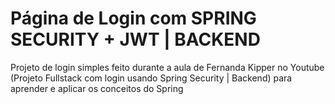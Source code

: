 
# Página de Login com SPRING SECURITY + JWT | BACKEND

Projeto de login simples feito durante a aula de Fernanda Kipper no Youtube (Projeto Fullstack com login usando Spring Security | Backend) para aprender e aplicar os conceitos do Spring


